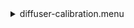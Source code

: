 <details><summary>diffuser-calibration.menu</summary><blockquote><pre><details><summary>diffuser-calibration.cbk</summary><blockquote><pre><details><summary>gain_high.rcp</summary><blockquote><pre>$${\color{red}  gain high
}$$The above code block covers:0.00 minutes of camera integration + hardware moves and overhead</pre></blockquote></details><details><summary>Exposure_80.rcp</summary><blockquote><pre>$${\color{red}  exposure 80
}$$The above code block covers:0.00 minutes of camera integration + hardware moves and overhead</pre></blockquote></details><details><summary>setupFlat.rcp</summary><blockquote><pre>$${\color{red}  diffuser  in
}$$$${\color{red}  cover out
}$$$${\color{red}  occ		out
}$$$${\color{red}  shut	out
}$$$${\color{red}  calib	out
}$$The above code block covers:0.00 minutes of camera integration + hardware moves and overhead</pre></blockquote></details><details><summary>setupDark.rcp</summary><blockquote><pre>$${\color{red}  shut	in
}$$The above code block covers:0.00 minutes of camera integration + hardware moves and overhead</pre></blockquote></details><details><summary>dark_01wave_1beam_16sums_10rep_BOTH.rcp</summary><blockquote><pre>$${\color{red}  shut	in
}$$$${\color{red}  data	rcam	both	656.28	16
}$$$${\color{red}  data	rcam	both	656.28	16
}$$$${\color{red}  data	rcam	both	656.28	16
}$$$${\color{red}  data	rcam	both	656.28	16
}$$$${\color{red}  data	rcam	both	656.28	16
}$$$${\color{red}  data	rcam	both	656.28	16
}$$$${\color{red}  data	rcam	both	656.28	16
}$$$${\color{red}  data	rcam	both	656.28	16
}$$$${\color{red}  data	rcam	both	656.28	16
}$$$${\color{red}  data	rcam	both	656.28	16
}$$The above code block covers:0.90 minutes of camera integration + hardware moves and overhead</pre></blockquote></details><details><summary>setupFlat.rcp</summary><blockquote><pre>$${\color{red}  diffuser  in
}$$$${\color{red}  cover out
}$$$${\color{red}  occ		out
}$$$${\color{red}  shut	out
}$$$${\color{red}  calib	out
}$$The above code block covers:0.00 minutes of camera integration + hardware moves and overhead</pre></blockquote></details><details><summary>530_FW.rcp</summary><blockquote><pre>$${\color{red}  prefilterrange 530
}$$The above code block covers:0.00 minutes of camera integration + hardware moves and overhead</pre></blockquote></details><details><summary>530_01wave_2beam_16sums_4rep_BOTH.rcp</summary><blockquote><pre>$${\color{red}  data	rcam	both	530.30	16
}$$$${\color{red}  data	tcam	both	530.30	16
}$$$${\color{red}  data	rcam	both	530.30	16
}$$$${\color{red}  data	tcam	both	530.30	16
}$$$${\color{red}  data	rcam	both	530.30	16
}$$$${\color{red}  data	tcam	both	530.30	16
}$$$${\color{red}  data	rcam	both	530.30	16
}$$$${\color{red}  data	tcam	both	530.30	16
}$$The above code block covers:0.72 minutes of camera integration + hardware moves and overhead</pre></blockquote></details><details><summary>637_FW.rcp</summary><blockquote><pre>$${\color{red}  prefilterrange 637
}$$The above code block covers:0.00 minutes of camera integration + hardware moves and overhead</pre></blockquote></details><details><summary>637_01wave_2beam_16sums_4rep_BOTH.rcp</summary><blockquote><pre>$${\color{red}  data	rcam	both	637.40	16
}$$$${\color{red}  data	tcam	both	637.40	16
}$$$${\color{red}  data	rcam	both	637.40	16
}$$$${\color{red}  data	tcam	both	637.40	16
}$$$${\color{red}  data	rcam	both	637.40	16
}$$$${\color{red}  data	tcam	both	637.40	16
}$$$${\color{red}  data	rcam	both	637.40	16
}$$$${\color{red}  data	tcam	both	637.40	16
}$$The above code block covers:0.72 minutes of camera integration + hardware moves and overhead</pre></blockquote></details><details><summary>656_FW.rcp</summary><blockquote><pre>$${\color{red}  prefilterrange 656
}$$The above code block covers:0.00 minutes of camera integration + hardware moves and overhead</pre></blockquote></details><details><summary>656_01wave_2beam_16sums_4rep_BOTH.rcp</summary><blockquote><pre>$${\color{red}  data	rcam	both	656.28	16
}$$$${\color{red}  data	tcam	both	656.28	16
}$$$${\color{red}  data	rcam	both	656.28	16
}$$$${\color{red}  data	tcam	both	656.28	16
}$$$${\color{red}  data	rcam	both	656.28	16
}$$$${\color{red}  data	tcam	both	656.28	16
}$$$${\color{red}  data	rcam	both	656.28	16
}$$$${\color{red}  data	tcam	both	656.28	16
}$$The above code block covers:0.72 minutes of camera integration + hardware moves and overhead</pre></blockquote></details><details><summary>706_FW.rcp</summary><blockquote><pre>$${\color{red}  prefilterrange 706
}$$The above code block covers:0.00 minutes of camera integration + hardware moves and overhead</pre></blockquote></details><details><summary>706_01wave_2beam_16sums_4rep_BOTH.rcp</summary><blockquote><pre>$${\color{red}  data	rcam	both	706.20	16
}$$$${\color{red}  data	tcam	both	706.20	16
}$$$${\color{red}  data	rcam	both	706.20	16
}$$$${\color{red}  data	tcam	both	706.20	16
}$$$${\color{red}  data	rcam	both	706.20	16
}$$$${\color{red}  data	tcam	both	706.20	16
}$$$${\color{red}  data	rcam	both	706.20	16
}$$$${\color{red}  data	tcam	both	706.20	16
}$$The above code block covers:0.72 minutes of camera integration + hardware moves and overhead</pre></blockquote></details><details><summary>789_FW.rcp</summary><blockquote><pre>$${\color{red}  prefilterrange 789
}$$The above code block covers:0.00 minutes of camera integration + hardware moves and overhead</pre></blockquote></details><details><summary>789_01wave_2beam_16sums_4rep_BOTH.rcp</summary><blockquote><pre>$${\color{red}  data	rcam	both	789.40	16
}$$$${\color{red}  data	tcam	both	789.40	16
}$$$${\color{red}  data	rcam	both	789.40	16
}$$$${\color{red}  data	tcam	both	789.40	16
}$$$${\color{red}  data	rcam	both	789.40	16
}$$$${\color{red}  data	tcam	both	789.40	16
}$$$${\color{red}  data	rcam	both	789.40	16
}$$$${\color{red}  data	tcam	both	789.40	16
}$$The above code block covers:0.72 minutes of camera integration + hardware moves and overhead</pre></blockquote></details><details><summary>1074_FW.rcp</summary><blockquote><pre>$${\color{red}  prefilterrange 1074
}$$The above code block covers:0.00 minutes of camera integration + hardware moves and overhead</pre></blockquote></details><details><summary>1074_01wave_2beam_16sums_4rep_BOTH.rcp</summary><blockquote><pre>$${\color{red}  data	rcam	both	1074.70	16
}$$$${\color{red}  data	tcam	both	1074.70	16
}$$$${\color{red}  data	rcam	both	1074.70	16
}$$$${\color{red}  data	tcam	both	1074.70	16
}$$$${\color{red}  data	rcam	both	1074.70	16
}$$$${\color{red}  data	tcam	both	1074.70	16
}$$$${\color{red}  data	rcam	both	1074.70	16
}$$$${\color{red}  data	tcam	both	1074.70	16
}$$The above code block covers:0.72 minutes of camera integration + hardware moves and overhead</pre></blockquote></details><details><summary>1079_FW.rcp</summary><blockquote><pre>$${\color{red}  prefilterrange 1079
}$$The above code block covers:0.00 minutes of camera integration + hardware moves and overhead</pre></blockquote></details><details><summary>1079_01wave_2beam_16sums_4rep_BOTH.rcp</summary><blockquote><pre>$${\color{red}  data	rcam	both	1079.80	16
}$$$${\color{red}  data	tcam	both	1079.80	16
}$$$${\color{red}  data	rcam	both	1079.80	16
}$$$${\color{red}  data	tcam	both	1079.80	16
}$$$${\color{red}  data	rcam	both	1079.80	16
}$$$${\color{red}  data	tcam	both	1079.80	16
}$$$${\color{red}  data	rcam	both	1079.80	16
}$$$${\color{red}  data	tcam	both	1079.80	16
}$$The above code block covers:0.72 minutes of camera integration + hardware moves and overhead</pre></blockquote></details><details><summary>1083_FW.rcp</summary><blockquote><pre>$${\color{red}  prefilterrange 1083
}$$The above code block covers:0.00 minutes of camera integration + hardware moves and overhead</pre></blockquote></details><details><summary>1083_01wave_2beam_16sums_4rep_BOTH.rcp</summary><blockquote><pre>$${\color{red}  data	rcam	both	1083.00	16
}$$$${\color{red}  data	tcam	both	1083.00	16
}$$$${\color{red}  data	rcam	both	1083.00	16
}$$$${\color{red}  data	tcam	both	1083.00	16
}$$$${\color{red}  data	rcam	both	1083.00	16
}$$$${\color{red}  data	tcam	both	1083.00	16
}$$$${\color{red}  data	rcam	both	1083.00	16
}$$$${\color{red}  data	tcam	both	1083.00	16
}$$The above code block covers:0.72 minutes of camera integration + hardware moves and overhead</pre></blockquote></details><details><summary>setupDark.rcp</summary><blockquote><pre>$${\color{red}  shut	in
}$$The above code block covers:0.00 minutes of camera integration + hardware moves and overhead</pre></blockquote></details><details><summary>dark_01wave_1beam_16sums_10rep_BOTH.rcp</summary><blockquote><pre>$${\color{red}  shut	in
}$$$${\color{red}  data	rcam	both	656.28	16
}$$$${\color{red}  data	rcam	both	656.28	16
}$$$${\color{red}  data	rcam	both	656.28	16
}$$$${\color{red}  data	rcam	both	656.28	16
}$$$${\color{red}  data	rcam	both	656.28	16
}$$$${\color{red}  data	rcam	both	656.28	16
}$$$${\color{red}  data	rcam	both	656.28	16
}$$$${\color{red}  data	rcam	both	656.28	16
}$$$${\color{red}  data	rcam	both	656.28	16
}$$$${\color{red}  data	rcam	both	656.28	16
}$$The above code block covers:0.90 minutes of camera integration + hardware moves and overhead</pre></blockquote></details><details><summary>setupND.rcp</summary><blockquote><pre>$${\color{red}  shut in
}$$$${\color{red}  diffuser  out
}$$$${\color{red}  nd in
}$$$${\color{red}  cover out
}$$$${\color{red}  occ		out
}$$$${\color{red}  calib	out
}$$$${\color{red}  shut	out
}$$The above code block covers:0.00 minutes of camera integration + hardware moves and overhead</pre></blockquote></details><details><summary>530_FW.rcp</summary><blockquote><pre>$${\color{red}  prefilterrange 530
}$$The above code block covers:0.00 minutes of camera integration + hardware moves and overhead</pre></blockquote></details><details><summary>530_01wave_2beam_16sums_4rep_BOTH.rcp</summary><blockquote><pre>$${\color{red}  data	rcam	both	530.30	16
}$$$${\color{red}  data	tcam	both	530.30	16
}$$$${\color{red}  data	rcam	both	530.30	16
}$$$${\color{red}  data	tcam	both	530.30	16
}$$$${\color{red}  data	rcam	both	530.30	16
}$$$${\color{red}  data	tcam	both	530.30	16
}$$$${\color{red}  data	rcam	both	530.30	16
}$$$${\color{red}  data	tcam	both	530.30	16
}$$The above code block covers:0.72 minutes of camera integration + hardware moves and overhead</pre></blockquote></details><details><summary>637_FW.rcp</summary><blockquote><pre>$${\color{red}  prefilterrange 637
}$$The above code block covers:0.00 minutes of camera integration + hardware moves and overhead</pre></blockquote></details><details><summary>637_01wave_2beam_16sums_4rep_BOTH.rcp</summary><blockquote><pre>$${\color{red}  data	rcam	both	637.40	16
}$$$${\color{red}  data	tcam	both	637.40	16
}$$$${\color{red}  data	rcam	both	637.40	16
}$$$${\color{red}  data	tcam	both	637.40	16
}$$$${\color{red}  data	rcam	both	637.40	16
}$$$${\color{red}  data	tcam	both	637.40	16
}$$$${\color{red}  data	rcam	both	637.40	16
}$$$${\color{red}  data	tcam	both	637.40	16
}$$The above code block covers:0.72 minutes of camera integration + hardware moves and overhead</pre></blockquote></details><details><summary>656_FW.rcp</summary><blockquote><pre>$${\color{red}  prefilterrange 656
}$$The above code block covers:0.00 minutes of camera integration + hardware moves and overhead</pre></blockquote></details><details><summary>656_01wave_2beam_16sums_4rep_BOTH.rcp</summary><blockquote><pre>$${\color{red}  data	rcam	both	656.28	16
}$$$${\color{red}  data	tcam	both	656.28	16
}$$$${\color{red}  data	rcam	both	656.28	16
}$$$${\color{red}  data	tcam	both	656.28	16
}$$$${\color{red}  data	rcam	both	656.28	16
}$$$${\color{red}  data	tcam	both	656.28	16
}$$$${\color{red}  data	rcam	both	656.28	16
}$$$${\color{red}  data	tcam	both	656.28	16
}$$The above code block covers:0.72 minutes of camera integration + hardware moves and overhead</pre></blockquote></details><details><summary>706_FW.rcp</summary><blockquote><pre>$${\color{red}  prefilterrange 706
}$$The above code block covers:0.00 minutes of camera integration + hardware moves and overhead</pre></blockquote></details><details><summary>706_01wave_2beam_16sums_4rep_BOTH.rcp</summary><blockquote><pre>$${\color{red}  data	rcam	both	706.20	16
}$$$${\color{red}  data	tcam	both	706.20	16
}$$$${\color{red}  data	rcam	both	706.20	16
}$$$${\color{red}  data	tcam	both	706.20	16
}$$$${\color{red}  data	rcam	both	706.20	16
}$$$${\color{red}  data	tcam	both	706.20	16
}$$$${\color{red}  data	rcam	both	706.20	16
}$$$${\color{red}  data	tcam	both	706.20	16
}$$The above code block covers:0.72 minutes of camera integration + hardware moves and overhead</pre></blockquote></details><details><summary>789_FW.rcp</summary><blockquote><pre>$${\color{red}  prefilterrange 789
}$$The above code block covers:0.00 minutes of camera integration + hardware moves and overhead</pre></blockquote></details><details><summary>789_01wave_2beam_16sums_4rep_BOTH.rcp</summary><blockquote><pre>$${\color{red}  data	rcam	both	789.40	16
}$$$${\color{red}  data	tcam	both	789.40	16
}$$$${\color{red}  data	rcam	both	789.40	16
}$$$${\color{red}  data	tcam	both	789.40	16
}$$$${\color{red}  data	rcam	both	789.40	16
}$$$${\color{red}  data	tcam	both	789.40	16
}$$$${\color{red}  data	rcam	both	789.40	16
}$$$${\color{red}  data	tcam	both	789.40	16
}$$The above code block covers:0.72 minutes of camera integration + hardware moves and overhead</pre></blockquote></details><details><summary>1074_FW.rcp</summary><blockquote><pre>$${\color{red}  prefilterrange 1074
}$$The above code block covers:0.00 minutes of camera integration + hardware moves and overhead</pre></blockquote></details><details><summary>1074_01wave_2beam_16sums_4rep_BOTH.rcp</summary><blockquote><pre>$${\color{red}  data	rcam	both	1074.70	16
}$$$${\color{red}  data	tcam	both	1074.70	16
}$$$${\color{red}  data	rcam	both	1074.70	16
}$$$${\color{red}  data	tcam	both	1074.70	16
}$$$${\color{red}  data	rcam	both	1074.70	16
}$$$${\color{red}  data	tcam	both	1074.70	16
}$$$${\color{red}  data	rcam	both	1074.70	16
}$$$${\color{red}  data	tcam	both	1074.70	16
}$$The above code block covers:0.72 minutes of camera integration + hardware moves and overhead</pre></blockquote></details><details><summary>1079_FW.rcp</summary><blockquote><pre>$${\color{red}  prefilterrange 1079
}$$The above code block covers:0.00 minutes of camera integration + hardware moves and overhead</pre></blockquote></details><details><summary>1079_01wave_2beam_16sums_4rep_BOTH.rcp</summary><blockquote><pre>$${\color{red}  data	rcam	both	1079.80	16
}$$$${\color{red}  data	tcam	both	1079.80	16
}$$$${\color{red}  data	rcam	both	1079.80	16
}$$$${\color{red}  data	tcam	both	1079.80	16
}$$$${\color{red}  data	rcam	both	1079.80	16
}$$$${\color{red}  data	tcam	both	1079.80	16
}$$$${\color{red}  data	rcam	both	1079.80	16
}$$$${\color{red}  data	tcam	both	1079.80	16
}$$The above code block covers:0.72 minutes of camera integration + hardware moves and overhead</pre></blockquote></details><details><summary>1083_FW.rcp</summary><blockquote><pre>$${\color{red}  prefilterrange 1083
}$$The above code block covers:0.00 minutes of camera integration + hardware moves and overhead</pre></blockquote></details><details><summary>1083_01wave_2beam_16sums_4rep_BOTH.rcp</summary><blockquote><pre>$${\color{red}  data	rcam	both	1083.00	16
}$$$${\color{red}  data	tcam	both	1083.00	16
}$$$${\color{red}  data	rcam	both	1083.00	16
}$$$${\color{red}  data	tcam	both	1083.00	16
}$$$${\color{red}  data	rcam	both	1083.00	16
}$$$${\color{red}  data	tcam	both	1083.00	16
}$$$${\color{red}  data	rcam	both	1083.00	16
}$$$${\color{red}  data	tcam	both	1083.00	16
}$$The above code block covers:0.72 minutes of camera integration + hardware moves and overhead</pre></blockquote></details><details><summary>setupDark.rcp</summary><blockquote><pre>$${\color{red}  shut	in
}$$The above code block covers:0.00 minutes of camera integration + hardware moves and overhead</pre></blockquote></details><details><summary>dark_01wave_1beam_16sums_10rep_BOTH.rcp</summary><blockquote><pre>$${\color{red}  shut	in
}$$$${\color{red}  data	rcam	both	656.28	16
}$$$${\color{red}  data	rcam	both	656.28	16
}$$$${\color{red}  data	rcam	both	656.28	16
}$$$${\color{red}  data	rcam	both	656.28	16
}$$$${\color{red}  data	rcam	both	656.28	16
}$$$${\color{red}  data	rcam	both	656.28	16
}$$$${\color{red}  data	rcam	both	656.28	16
}$$$${\color{red}  data	rcam	both	656.28	16
}$$$${\color{red}  data	rcam	both	656.28	16
}$$$${\color{red}  data	rcam	both	656.28	16
}$$The above code block covers:0.90 minutes of camera integration + hardware moves and overhead</pre></blockquote></details><details><summary>ND_OUT.rcp</summary><blockquote><pre>$${\color{red}  nd out
}$$The above code block covers:0.00 minutes of camera integration + hardware moves and overhead</pre></blockquote></details><details><summary>setupND.rcp</summary><blockquote><pre>$${\color{red}  shut in
}$$$${\color{red}  diffuser  out
}$$$${\color{red}  nd in
}$$$${\color{red}  cover out
}$$$${\color{red}  occ		out
}$$$${\color{red}  calib	out
}$$$${\color{red}  shut	out
}$$The above code block covers:0.00 minutes of camera integration + hardware moves and overhead</pre></blockquote></details><details><summary>530_01wave_2beam_16sums_4rep_BOTH.rcp</summary><blockquote><pre>$${\color{red}  data	rcam	both	530.30	16
}$$$${\color{red}  data	tcam	both	530.30	16
}$$$${\color{red}  data	rcam	both	530.30	16
}$$$${\color{red}  data	tcam	both	530.30	16
}$$$${\color{red}  data	rcam	both	530.30	16
}$$$${\color{red}  data	tcam	both	530.30	16
}$$$${\color{red}  data	rcam	both	530.30	16
}$$$${\color{red}  data	tcam	both	530.30	16
}$$The above code block covers:0.72 minutes of camera integration + hardware moves and overhead</pre></blockquote></details><details><summary>637_FW.rcp</summary><blockquote><pre>$${\color{red}  prefilterrange 637
}$$The above code block covers:0.00 minutes of camera integration + hardware moves and overhead</pre></blockquote></details><details><summary>637_01wave_2beam_16sums_4rep_BOTH.rcp</summary><blockquote><pre>$${\color{red}  data	rcam	both	637.40	16
}$$$${\color{red}  data	tcam	both	637.40	16
}$$$${\color{red}  data	rcam	both	637.40	16
}$$$${\color{red}  data	tcam	both	637.40	16
}$$$${\color{red}  data	rcam	both	637.40	16
}$$$${\color{red}  data	tcam	both	637.40	16
}$$$${\color{red}  data	rcam	both	637.40	16
}$$$${\color{red}  data	tcam	both	637.40	16
}$$The above code block covers:0.72 minutes of camera integration + hardware moves and overhead</pre></blockquote></details><details><summary>656_FW.rcp</summary><blockquote><pre>$${\color{red}  prefilterrange 656
}$$The above code block covers:0.00 minutes of camera integration + hardware moves and overhead</pre></blockquote></details><details><summary>656_01wave_2beam_16sums_4rep_BOTH.rcp</summary><blockquote><pre>$${\color{red}  data	rcam	both	656.28	16
}$$$${\color{red}  data	tcam	both	656.28	16
}$$$${\color{red}  data	rcam	both	656.28	16
}$$$${\color{red}  data	tcam	both	656.28	16
}$$$${\color{red}  data	rcam	both	656.28	16
}$$$${\color{red}  data	tcam	both	656.28	16
}$$$${\color{red}  data	rcam	both	656.28	16
}$$$${\color{red}  data	tcam	both	656.28	16
}$$The above code block covers:0.72 minutes of camera integration + hardware moves and overhead</pre></blockquote></details><details><summary>706_FW.rcp</summary><blockquote><pre>$${\color{red}  prefilterrange 706
}$$The above code block covers:0.00 minutes of camera integration + hardware moves and overhead</pre></blockquote></details><details><summary>706_01wave_2beam_16sums_4rep_BOTH.rcp</summary><blockquote><pre>$${\color{red}  data	rcam	both	706.20	16
}$$$${\color{red}  data	tcam	both	706.20	16
}$$$${\color{red}  data	rcam	both	706.20	16
}$$$${\color{red}  data	tcam	both	706.20	16
}$$$${\color{red}  data	rcam	both	706.20	16
}$$$${\color{red}  data	tcam	both	706.20	16
}$$$${\color{red}  data	rcam	both	706.20	16
}$$$${\color{red}  data	tcam	both	706.20	16
}$$The above code block covers:0.72 minutes of camera integration + hardware moves and overhead</pre></blockquote></details><details><summary>789_FW.rcp</summary><blockquote><pre>$${\color{red}  prefilterrange 789
}$$The above code block covers:0.00 minutes of camera integration + hardware moves and overhead</pre></blockquote></details><details><summary>789_01wave_2beam_16sums_4rep_BOTH.rcp</summary><blockquote><pre>$${\color{red}  data	rcam	both	789.40	16
}$$$${\color{red}  data	tcam	both	789.40	16
}$$$${\color{red}  data	rcam	both	789.40	16
}$$$${\color{red}  data	tcam	both	789.40	16
}$$$${\color{red}  data	rcam	both	789.40	16
}$$$${\color{red}  data	tcam	both	789.40	16
}$$$${\color{red}  data	rcam	both	789.40	16
}$$$${\color{red}  data	tcam	both	789.40	16
}$$The above code block covers:0.72 minutes of camera integration + hardware moves and overhead</pre></blockquote></details><details><summary>1074_FW.rcp</summary><blockquote><pre>$${\color{red}  prefilterrange 1074
}$$The above code block covers:0.00 minutes of camera integration + hardware moves and overhead</pre></blockquote></details><details><summary>1074_01wave_2beam_16sums_4rep_BOTH.rcp</summary><blockquote><pre>$${\color{red}  data	rcam	both	1074.70	16
}$$$${\color{red}  data	tcam	both	1074.70	16
}$$$${\color{red}  data	rcam	both	1074.70	16
}$$$${\color{red}  data	tcam	both	1074.70	16
}$$$${\color{red}  data	rcam	both	1074.70	16
}$$$${\color{red}  data	tcam	both	1074.70	16
}$$$${\color{red}  data	rcam	both	1074.70	16
}$$$${\color{red}  data	tcam	both	1074.70	16
}$$The above code block covers:0.72 minutes of camera integration + hardware moves and overhead</pre></blockquote></details><details><summary>1079_FW.rcp</summary><blockquote><pre>$${\color{red}  prefilterrange 1079
}$$The above code block covers:0.00 minutes of camera integration + hardware moves and overhead</pre></blockquote></details><details><summary>1079_01wave_2beam_16sums_4rep_BOTH.rcp</summary><blockquote><pre>$${\color{red}  data	rcam	both	1079.80	16
}$$$${\color{red}  data	tcam	both	1079.80	16
}$$$${\color{red}  data	rcam	both	1079.80	16
}$$$${\color{red}  data	tcam	both	1079.80	16
}$$$${\color{red}  data	rcam	both	1079.80	16
}$$$${\color{red}  data	tcam	both	1079.80	16
}$$$${\color{red}  data	rcam	both	1079.80	16
}$$$${\color{red}  data	tcam	both	1079.80	16
}$$The above code block covers:0.72 minutes of camera integration + hardware moves and overhead</pre></blockquote></details><details><summary>1083_FW.rcp</summary><blockquote><pre>$${\color{red}  prefilterrange 1083
}$$The above code block covers:0.00 minutes of camera integration + hardware moves and overhead</pre></blockquote></details><details><summary>1083_01wave_2beam_16sums_4rep_BOTH.rcp</summary><blockquote><pre>$${\color{red}  data	rcam	both	1083.00	16
}$$$${\color{red}  data	tcam	both	1083.00	16
}$$$${\color{red}  data	rcam	both	1083.00	16
}$$$${\color{red}  data	tcam	both	1083.00	16
}$$$${\color{red}  data	rcam	both	1083.00	16
}$$$${\color{red}  data	tcam	both	1083.00	16
}$$$${\color{red}  data	rcam	both	1083.00	16
}$$$${\color{red}  data	tcam	both	1083.00	16
}$$The above code block covers:0.72 minutes of camera integration + hardware moves and overhead</pre></blockquote></details><details><summary>setupDark.rcp</summary><blockquote><pre>$${\color{red}  shut	in
}$$The above code block covers:0.00 minutes of camera integration + hardware moves and overhead</pre></blockquote></details>The above code block covers:20.05 minutes of camera integration + hardware moves and overhead</pre></blockquote></details></pre></blockquote></details>